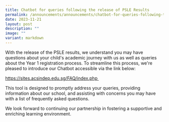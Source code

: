 ```yaml
---
title: Chatbot for queries following the release of PSLE Results
permalink: /announcements/announcements/chatbot-for-queries-following-the-release-of-psle-results/
date: 2023-11-21
layout: post
description: ""
image: ""
variant: markdown
---
```

<p>With the release of the PSLE results, we understand you may have questions about your child's academic journey with us as well as queries about the Year 1 registration process. To streamline this process, we're pleased to introduce our Chatbot accessible via the link below:</p>
<p><a rel="noopener" target="_blank" href="https://sites.acsindep.edu.sg/FAQ/index.php%20">https://sites.acsindep.edu.sg/FAQ/index.php&nbsp;</a></p>
<p>This tool is designed to promptly address your queries, providing information about our school, and assisting with concerns you may have with a list of frequently asked questions.&nbsp;</p>
<p>We look forward to continuing our partnership in fostering a supportive and enriching learning environment.</p>